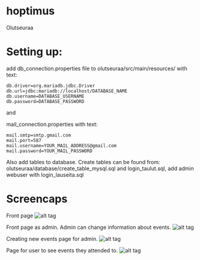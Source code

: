 # hoptimus
Olutseuraa

# Setting up:
add db_connection.properties file to olutseuraa/src/main/resources/
with text:
  ```
  db.driver=org.mariadb.jdbc.Driver
  db.url=jdbc:mariadb://localhost/DATABASE_NAME
  db.username=DATABASE_USERNAME
  db.password=DATABASE_PASSWORD
  ```
 
and

mail_connection.properties with text:
  ```
  mail.smtp=smtp.gmail.com
  mail.port=587
  mail.username=YOUR_MAIL_ADDRESS@gmail.com
  mail.password=YOUR_MAIL_PASSWORD
  ```
  
  Also add tables to database. Create tables can be found from: olutseuraa/database/create_table_mysql.sql and login_taulut.sql,
  add admin webuser with login_lauseita.sql

# Screencaps

Front page
![alt tag](https://github.com/ledeveo/hoptimus/blob/master/olutseuraa/demo/olutseuraa_etusivu.PNG)

Front page as admin. Admin can change information about events.
![alt tag](https://github.com/ledeveo/hoptimus/blob/master/olutseuraa/demo/olutseuraa_etusivu_admin.PNG)

Creating new events page for admin.
![alt tag](https://github.com/ledeveo/hoptimus/blob/master/olutseuraa/demo/olutseuraa_tapahtuman_luonti.PNG)

Page for user to see events they attended to.
![alt tag](https://github.com/ledeveo/hoptimus/blob/master/olutseuraa/demo/olutseuraa_kayttajan_osallistumiset.PNG)


 
